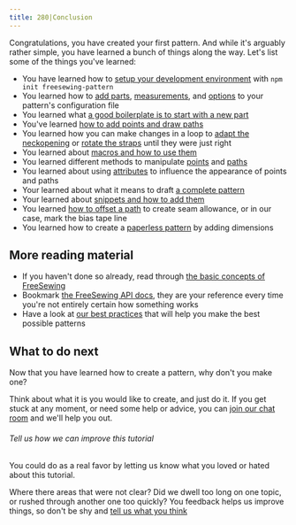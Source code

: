 ```yaml
---
title: 280|Conclusion
---
```


Congratulations, you have created your first pattern. And while it's arguably rather simple, 
you have learned a bunch of things along the way. Let's list some of the things you've learned:

 - You have learned how to [setup your development environment](/tutorial/create-freesewing-pattern) with `npm init freesewing-pattern`
 - You learned how to [add parts](/tutorial/your-first-part), [measurements](/tutorial/adding-measurements), and [options](http://localhost:8000/tutorial/adding-options) to your pattern's configuration file
 - You learned what [a good boilerplate is to start with a new part](/tutorial/part-structure)
 - You've learned [how to add points and draw paths](/tutorial/constructing-the-neck-opening)
 - You learned how you can make changes in a loop to [adapt the neckopening](/tutorial/fitting-the-neck-opening) or [rotate the straps](/tutorial/avoiding-overlap) until they were just right
 - You learned about [macros and how to use them](/tutorial/creating-the-closure)
 - You learned different methods to manipulate [points](/api/point) and [paths](/api/path)
 - You learned about using [attributes](/api/attributes) to influence the appearance of points and paths
 - Your learned about what it means to draft [a complete pattern](/tutorial/completing-your-pattern)
 - Your learned about [snippets and how to add them](/tutorial/completing-your-pattern#adding-snippets)
 - You learned [how to offset a path](/tutorial/completing-your-pattern#seam-allowance) to create seam allowance, or in our case, mark the bias tape line
 - You learned how to create a [paperless pattern](/tutorial/paperless-bib) by adding dimensions

## More reading material

 - If you haven't done so already, read through [the basic concepts of FreeSewing](/concepts)
 - Bookmark [the FreeSewing API docs](/api), they are your reference every time you're not entirely certain how something works
 - Have a look at [our best practices](/do) that will help you make the best possible patterns

## What to do next

Now that you have learned how to create a pattern, why don't you make one?

Think about what it is you would like to create, and just do it. If you get stuck at any moment,
or need some help or advice, you can [join our chat room](https://gitter.im/freesewing/freesewing) and we'll help you out.

<Note>

###### Tell us how we can improve this tutorial

You could do as a real favor by letting us know what you loved or hated about this tutorial.

Where there areas that were not clear? Did we dwell too long on one topic, or rushed through another one too quickly?
You feedback helps us improve things, so don't be shy and [tell us what you think](https://gitter.im/freesewing/freesewing)

</Note>
